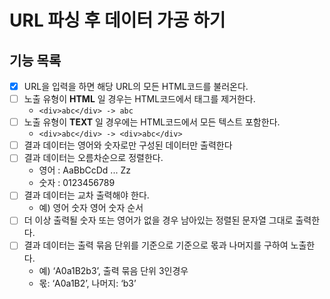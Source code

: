 # URL 파싱 후 데이터 가공 하기

## 기능 목록
- [x] URL을 입력을 하면 해당 URL의 모든 HTML코드를 불러온다.
- [ ] 노출 유형이 **HTML** 일 경우는 HTML코드에서 태그를 제거한다.
  * ```<div>abc</div> -> abc```
- [ ] 노출 유형이 **TEXT** 일 경우에는 HTML코드에서 모든 텍스트 포함한다.
  * ```<div>abc</div> -> <div>abc</div>```
- [ ] 결과 데이터는 영어와 숫자로만 구성된 데이터만 출력한다
- [ ] 결과 데이터는 오름차순으로 정렬한다.
  * 영어 : AaBbCcDd ... Zz
  * 숫자 : 0123456789
- [ ] 결과 데이터는 교차 출력해야 한다.
  * 예) 영어 숫자 영어 숫자 순서
- [ ] 더 이상 출력될 숫자 또는 영어가 없을 경우 남아있는 정렬된 문자열 그대로 출력한다.
- [ ] 결과 데이터는 출력 묶음 단위를 기준으로 기준으로 몫과 나머지를 구하여 노출한다.
   * 예) ‘A0a1B2b3’, 출력 묶음 단위 3인경우
   * 몫: ‘A0a1B2’, 나머지: ‘b3’
